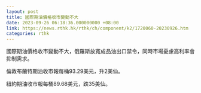 ```yaml
---
layout: post
title: 國際期油價格收市變動不大
date: 2023-09-26 06:18:36.000000000 +08:00
link: https://news.rthk.hk/rthk/ch/component/k2/1720060-20230926.htm
categories: rthk
---
```


國際期油價格收市變動不大，俄羅斯放寬成品油出口禁令，同時市場憂慮高利率會抑制需求。

倫敦布蘭特期油收市報每桶93.29美元，升2美仙。

紐約期油收市報每桶89.68美元，跌35美仙。
